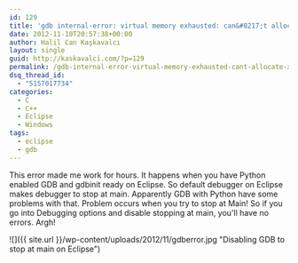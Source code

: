```yaml
---
id: 129
title: 'gdb internal-error: virtual memory exhausted: can&#8217;t allocate x bytes.'
date: 2012-11-10T20:57:38+00:00
author: Halil Can Kaşkavalcı
layout: single
guid: http://kaskavalci.com/?p=129
permalink: /gdb-internal-error-virtual-memory-exhausted-cant-allocate-x-bytes/
dsq_thread_id:
  - "5157017734"
categories:
  - C
  - C++
  - Eclipse
  - Windows
tags:
  - eclipse
  - gdb
---
```

This error made me work for hours. It happens when you have Python enabled GDB and gdbinit ready on Eclipse. So default debugger on Eclipse makes debugger to stop at main. Apparently GDB with Python have some problems with that. Problem occurs when you try to stop at Main! So if you go into Debugging options and disable stopping at main, you'll have no errors. Argh!

![]({{ site.url }}/wp-content/uploads/2012/11/gdberror.jpg "Disabling GDB to stop at main on Eclipse")
